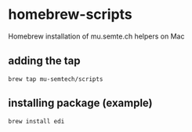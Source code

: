 # homebrew-scripts
Homebrew installation of mu.semte.ch helpers on Mac

## adding the tap
`brew tap mu-semtech/scripts`

## installing package (example)
`brew install edi`
